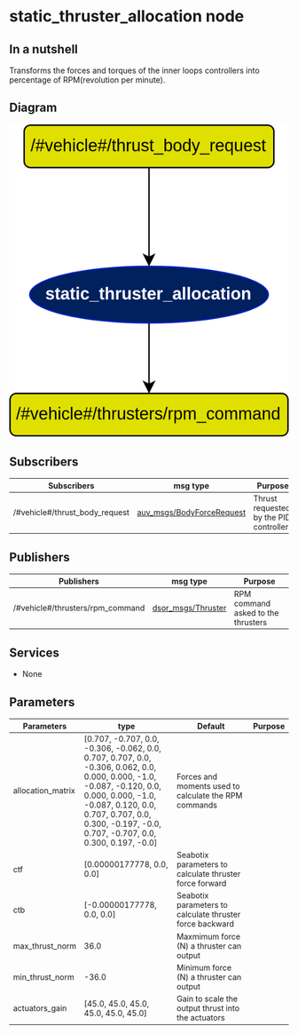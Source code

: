 # static_thruster_allocation node

## In a nutshell
Transforms the forces and torques of the inner loops controllers into percentage of RPM(revolution per minute).

## Diagram
![static_thruster_allocation Diagram](img/static_thruster_allocation.png)

## Subscribers
| Subscribers | msg type | Purpose |
| --- | --- | --- |
| /#vehicle#/thrust_body_request | [auv\_msgs/BodyForceRequest](https://github.com/oceansystemslab/auv_msgs/blob/1faaddd7ee6e9c2c9869e3d8dcff92bb56c2fce4/msg/BodyForceRequest.msg) | Thrust requested by the PID controllers |


## Publishers
| Publishers | msg type | Purpose |
| --- | --- | --- |
| /#vehicle#/thrusters/rpm_command | [dsor\_msgs/Thruster](https://github.com/dsor-isr/dsor_utils/blob/d39195370a36517fc0c1a05c8e043f58720416bb/dsor_msgs/msg/Thruster.msg) | RPM command asked to the thrusters |

## Services
* None

## Parameters
| Parameters | type | Default | Purpose |
| --- | --- | --- | --- |
| allocation_matrix | [0.707, -0.707,  0.0, -0.306, -0.062,  0.0, <br /> 0.707,  0.707,  0.0, -0.306,  0.062,  0.0, <br /> 0.000,  0.000, -1.0, -0.087, -0.120,  0.0, <br /> 0.000,  0.000, -1.0, -0.087,  0.120,  0.0, <br /> 0.707,  0.707,  0.0,  0.300, -0.197, -0.0, <br /> 0.707, -0.707,  0.0,  0.300,  0.197, -0.0] | Forces and moments used to calculate the RPM commands |
| ctf | [0.00000177778, 0.0, 0.0] | Seabotix parameters to calculate thruster force forward |
| ctb | [-0.00000177778, 0.0, 0.0] | Seabotix parameters to calculate thruster force backward |
| max_thrust_norm | 36.0 | Maxmimum force (N) a thruster can output |
| min_thrust_norm | -36.0 | Minimum force (N) a thruster can output |
| actuators_gain | [45.0, 45.0, 45.0, 45.0, 45.0, 45.0] | Gain to scale the output thrust into the actuators |
